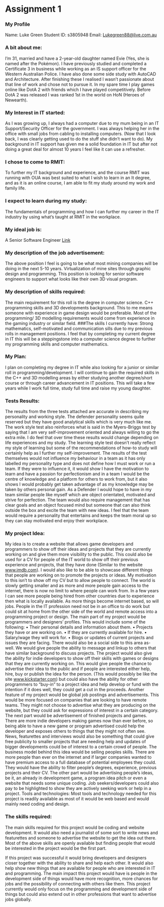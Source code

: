 # Assignment 1

### My Profile
Name: Luke Green
Student ID: s3805948
Email: Lukegreen88@live.com.au

### A bit about me:
I’m 31, married and have a 2-year-old daughter named Evie (Yes, she is named after the Pokémon). I have previously studied and completed a Certificate 3 in business while working as an IS support officer for the Western Australian Police. I have also done some side study with AutoCAD and Architecture. After finishing these I realised I wasn’t passionate about that line of work and chose not to pursue it. In my spare time I play games online like DotA 2 with friends which I have played competitively. Before DotA 2 was released I was ranked 1st in the world on HoN (Heroes of Newearth).

### My Interest in IT started:
As I was growing up, I always had a computer due to my mum being in an IT Support/Security Officer for the government. I was always helping her in the office with small jobs from cabling to installing computers. (Now that I look back, I was clearly getting used to do the stuff she didn’t want to do). My background in IT support has given me a solid foundation in IT but after not doing a great deal for almost 10 years I feel like it can use a refresher.

### I chose to come to RMIT:
To further my IT background and experience, and the course RMIT was running with OUA was best suited to what I wish to learn in an It degree, and as it is an online course, I am able to fit my study around my work and family life. 

### I expect to learn during my study:
The fundamentals of programming and how I can further my career in the IT industry by using what’s taught at RMIT in the workplace. 

### My ideal job is: 
A Senior Software Engineer
[Link](https://au.indeed.com/viewjob?jk=fe4fa4bb44fc7a38&tk=1dbvbk8be82l9800&from=serp&vjs=3&advn=662411177827594&adid=158654681&sjdu=3j2yV1Cyo1TUbNt3be92UiSLmqpYcjanBa3vk45Ufz8YG15sEB0aYHpWcdqfecOy5w3mwCuVDPo84XcXjWbSvfs9kKM5BlLhBWFUSd2gA7w)
 
### My description of the job advertisement:
The above position I feel is going to be what most mining companies will be doing in the next 5-10 years. Virtualization of mine sites through graphic design and programming. This position is looking for senior software engineers to support what looks like their own 3D visual program.

### My description of skills required:
The main requirement for this roll is the degree in computer science. C++ programming skills and 3D developments background. This to me means someone with experience in game design would be preferable. Most of the programming/ 3D modelling requirements would come from experience in the gaming industry or similar field.
###The skills I currently have:
Strong mathematics, self-motivated and communication sills due to my previous rolls in management positions. I feel that by completing my current degree in IT this will be a steppingstone into a computer science degree to further my programming skills and computer mathematics.

### My Plan:
I plan on completing my degree in IT while also looking for a junior or similar roll in programming/development. I will continue to gain the required skills in the C++ and 3D modelling areas by either studying another degree/short course or through career advancement in IT positions. This will take a few years while I work full time, study full time and raise my young daughter.

### Tests Results:
The results from the three tests attached are accurate in describing my personality and working style. The defender personality seems quite reserved but they have good analytical skills which is very much like me. The work style test also reinforces what is said in the Myers-Briggs test by saying that I am very self-improvement oriented and always willing to go the extra mile. I do feel that over time these results would change depending on life experiences and my study. The learning style test doesn’t really reflect my style of learning but some of the recommendations of how-to study will certainly help as I further my self-improvement.
The results of the test themselves would not influence my behaviour in a team as it has only labelled my personality type and does not define how I must work or run a team. If they were to influence it, it would show I have the motivation to learn and have a passion for perfectionism and in a team I would be the centre of knowledge and a platform for others to work from, but it also shows I would probably get taken advantage of as my knowledge may be taken by others personal gain.
As a Defender I would hope to have in my team similar people like myself which are object orientated, motivated and strive for perfection. The team would also require management that has clear goals and an object focused mind but someone that can also think outside the box and excite the team with new ideas. I feel that the team would require a personality that entertains and keeps the team moral up so they can stay motivated end enjoy their workplace.






### My project Idea:
My idea is to create a website that allows game developers and programmers to show off their ideas and projects that they are currently working on and give them more visibility to the public. This could also be used for a CV for people of the IT world to show off their previous experience and projects, that they have done (Similar to the website www.imdb.com). I would also like to be able to showcase different things that people are working on to promote the projects or ideas.
My motivation to this isn’t to show off my CV but to allow people to connect. The world is slowly getting smaller and as more and more people gain access to the internet, there is now no limit to where people can work from. In a few years I can see more people being hired from other countries due to experience then what is locally available. As more things become internet based, so will jobs. People in the IT profession need not be in an office to do work but could sit at home from the other side of the world and remote access into a programming project or design. 
The main part of my project would be programmers and designers’ profiles. This would include some of the following:
•	Their personal details and information about them.
•	Projects they have or are working on.
•	If they are currently available for hire.
•	Salary/wage they will work for.
•	Blogs or updates of current projects and issues they are facing.
There would also be a social side to this area as-well. We would give people the ability to message and linkup to others that have similar background to discuss projects.
The project would also give the ability for indie developers to show off their skills with games or designs that they are currently working on. This would give people the chance to advertise their idea to the public and if people are interested either help, hire, buy or publish the idea for the person. (This would possibly be like the site www.kickstarter.com) but could also have the ability for other programmers to “buy-in” to a project idea and help develop or fund with the intention if it does well, they could get a cut in the proceeds.
Another feature of my project would be global job postings and advertisements. This would be more focused on companies that are looking to have remote teams. They might not choose to advertise what they are producing on the website, but they could ask for expressions of interest in a certain category. 
The next part would be advertisement of finished projects and games. There are more indie developers making games now than ever before, so being able to have a new game or program advertised could help the developer and exposes others to things that they might not often see.
News, featurettes and interviews would also be something that could give free publicity to smaller projects that are needing help and updates of bigger developments could be of interest to a certain crowd of people.
The business model behind this idea would be selling peoples skills. There are more people than ever on the internet and if larger companies wanted to have premium access to a full database of potential employees they could. They would have the ability to filter people’s degrees, experience, previous projects and their CV. The other part would be advertising people’s ideas, be it, an already in development game, a program idea pitch or even a website that needs some unique coding. Job seekers/developers could also pay to be highlighted to show they are actively seeking work or help in a project.
Tools and technologies:
Most tools and technology needed for this project is readily available as most of it would be web based and would mainly need coding and design. 

### The skills required:
The main skills required for this project would be coding and website development. It would also need a journalist of some sort to write news and featurettes and someone to advertise the website to get the idea out there. Most of the above skills are openly available but finding people that would be interested in the project would be the first part.

If this project was successful it would bring developers and designers closer together with the ability to share and help each other. It would also help show new things that are available for people who are interested in IT and programming. The main impact this project would have is people in the development side of things would have more recognition, more chances for jobs and the possibility of connecting with others like them. This project currently would only focus on the programming and development side of things but could also extend out in other professions that want to advertise jobs globally.





